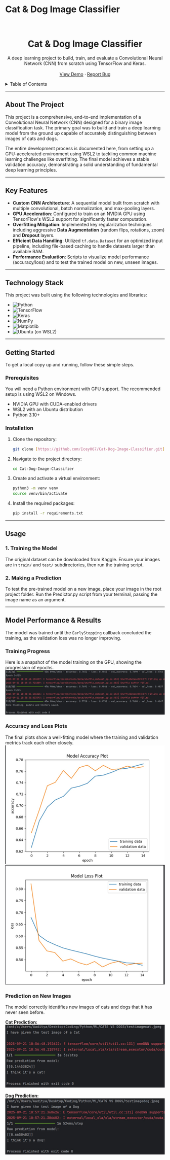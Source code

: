 # Cat & Dog Image Classifier 

<br />
<div align="center">
  <h1 align="center">Cat & Dog Image Classifier</h1>

  <p align="center">
    A deep learning project to build, train, and evaluate a Convolutional Neural Network (CNN) from scratch using TensorFlow and Keras.
    <br />
    <br />
    <a href="https://github.com/Icey067/Cat-Dog-Image-Classifier">View Demo</a>
    ·
    <a href="https://github.com/Icey067/Cat-Dog-Image-Classifier/issues">Report Bug</a>
  </p>
</div>

<details>
  <summary>Table of Contents</summary>
  <ol>
    <li><a href="#about-the-project">About The Project</a></li>
    <li><a href="#key-features">Key Features</a></li>
    <li><a href="#technology-stack">Technology Stack</a></li>
    <li><a href="#getting-started">Getting Started</a></li>
    <li><a href="#usage">Usage</a></li>
    <li><a href="#model-performance--results">Model Performance & Results</a></li>
    <li><a href="#project-structure">Project Structure</a></li>
  </ol>
</details>

---

## About The Project

This project is a comprehensive, end-to-end implementation of a Convolutional Neural Network (CNN) designed for a binary image classification task. The primary goal was to build and train a deep learning model from the ground up capable of accurately distinguishing between images of cats and dogs.

The entire development process is documented here, from setting up a GPU-accelerated environment using WSL2 to tackling common machine learning challenges like overfitting. The final model achieves a stable validation accuracy, demonstrating a solid understanding of fundamental deep learning principles.

---

## Key Features
- **Custom CNN Architecture**: A sequential model built from scratch with multiple convolutional, batch normalization, and max-pooling layers.
- **GPU Acceleration**: Configured to train on an NVIDIA GPU using TensorFlow's WSL2 support for significantly faster computation.
- **Overfitting Mitigation**: Implemented key regularization techniques including aggressive **Data Augmentation** (random flips, rotations, zoom) and **Dropout** layers.
- **Efficient Data Handling**: Utilized `tf.data.Dataset` for an optimized input pipeline, including file-based caching to handle datasets larger than available RAM.
- **Performance Evaluation**: Scripts to visualize model performance (accuracy/loss) and to test the trained model on new, unseen images.

---

## Technology Stack
This project was built using the following technologies and libraries:

* ![Python](https://img.shields.io/badge/Python-3776AB?style=for-the-badge&logo=python&logoColor=white)
* ![TensorFlow](https://img.shields.io/badge/TensorFlow-FF6F00?style=for-the-badge&logo=tensorflow&logoColor=white)
* ![Keras](https://img.shields.io/badge/Keras-D00000?style=for-the-badge&logo=keras&logoColor=white)
* ![NumPy](https://img.shields.io/badge/Numpy-777BB4?style=for-the-badge&logo=numpy&logoColor=white)
* ![Matplotlib](https://img.shields.io/badge/Matplotlib-%23ffffff.svg?style=for-the-badge&logo=Matplotlib&logoColor=black)
* ![Ubuntu](https://img.shields.io/badge/Ubuntu-E95420?style=for-the-badge&logo=ubuntu&logoColor=white) (on WSL2)

---

## Getting Started

To get a local copy up and running, follow these simple steps.

### Prerequisites

You will need a Python environment with GPU support. The recommended setup is using WSL2 on Windows.
* NVIDIA GPU with CUDA-enabled drivers
* WSL2 with an Ubuntu distribution
* Python 3.10+

### Installation

1.  Clone the repository:
    ```sh
    git clone [https://github.com/Icey067/Cat-Dog-Image-Classifier.git](https://github.com/Icey067/Cat-Dog-Image-Classifier.git)
    ```
2.  Navigate to the project directory:
    ```sh
    cd Cat-Dog-Image-Classifier
    ```
3.  Create and activate a virtual environment:
    ```sh
    python3 -m venv venv
    source venv/bin/activate
    ```
4.  Install the required packages:
    ```sh
    pip install -r requirements.txt
    ```

---

## Usage

### 1. Training the Model
The original dataset can be downloaded from Kaggle. Ensure your images are in `train/` and `test/` subdirectories, then run the training script.

### 2. Making a Prediction
To test the pre-trained model on a new image, place your image in the root project folder. Run the Predictor.py script from your terminal, passing the image name as an argument.

---

## Model Performance & Results

The model was trained until the `EarlyStopping` callback concluded the training, as the validation loss was no longer improving.

### Training Progress
Here is a snapshot of the model training on the GPU, showing the progression of epochs.
![Training Progress](images/training_progress.jpg)

### Accuracy and Loss Plots
The final plots show a well-fitting model where the training and validation metrics track each other closely.
![Accuracy Plot](images/performance_plots_accuracy.jpg)
![Loss Plot](images/performance_plots_loss.jpg)

### Prediction on New Images
The model correctly identifies new images of cats and dogs that it has never seen before.

**Cat Prediction:**
![Cat Prediction](images/prediction_cat.jpg)

**Dog Prediction:**
![Dog Prediction](images/prediction_dog.jpg)
